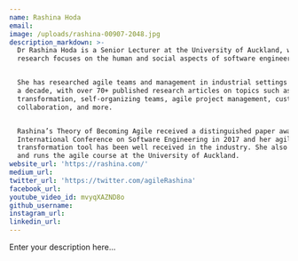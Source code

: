 ```yaml
---
name: Rashina Hoda
email:
image: /uploads/rashina-00907-2048.jpg
description_markdown: >-
  Dr Rashina Hoda is a Senior Lecturer at the University of Auckland, whose
  research focuses on the human and social aspects of software engineering.


  She has researched agile teams and management in industrial settings for over
  a decade, with over 70+ published research articles on topics such as agile
  transformation, self-organizing teams, agile project management, customer
  collaboration, and more.


  Rashina’s Theory of Becoming Agile received a distinguished paper award at the
  International Conference on Software Engineering in 2017 and her agile team
  transformation tool has been well received in the industry. She also created
  and runs the agile course at the University of Auckland.
website_url: 'https://rashina.com/'
medium_url:
twitter_url: 'https://twitter.com/agileRashina'
facebook_url:
youtube_video_id: mvyqXAZND8o
github_username:
instagram_url:
linkedin_url:
---
```


Enter your description here...
